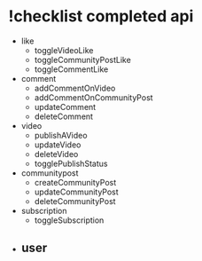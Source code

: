 # !checklist completed api

- like
  - toggleVideoLike
  - toggleCommunityPostLike
  - toggleCommentLike
- comment
  - addCommentOnVideo
  - addCommentOnCommunityPost
  - updateComment
  - deleteComment
- video
  - publishAVideo
  - updateVideo
  - deleteVideo
  - togglePublishStatus
- communitypost
  - createCommunityPost
  - updateCommunityPost
  - deleteCommunityPost
- subscription
  - toggleSubscription
- user
  -
